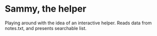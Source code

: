 # Sammy, the helper

Playing around with the idea of an interactive helper.
Reads data from notes.txt, and presents searchable list.
